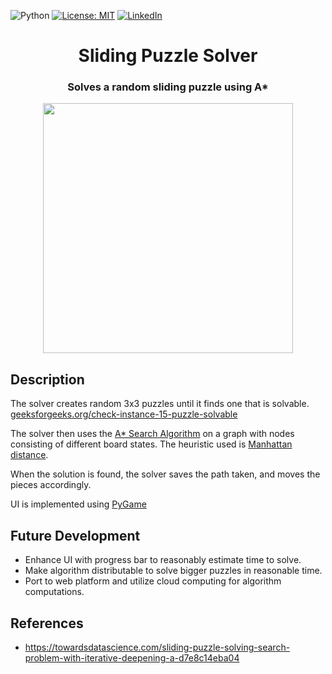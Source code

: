 
![Python](https://img.shields.io/badge/python-v3.6+-blue.svg)
[![License: MIT](https://img.shields.io/badge/License-MIT-green.svg)](https://opensource.org/licenses/MIT)
[![LinkedIn][linkedin-shield]][linkedin-url]

<p>
  <h1 align="center">Sliding Puzzle Solver</h1>
  <p align="center">
  <h3 align = "center"> Solves a random sliding puzzle using A* </h3>
</p>

<p align="center">

<img wdith = "400" height = "400" src="https://github.com/vincentwang60/sliding-puzzle-solver/blob/master/images/1.gif">

</p>

## Description
The solver creates random 3x3 puzzles until it finds one that is solvable. [geeksforgeeks.org/check-instance-15-puzzle-solvable](https://www.geeksforgeeks.org/check-instance-15-puzzle-solvable/)

The solver then uses the [A* Search Algorithm](https://en.wikipedia.org/wiki/A*_search_algorithm) on a graph with nodes consisting of different board states. The heuristic used is [Manhattan distance](https://en.wikipedia.org/wiki/Taxicab_geometry).

When the solution is found, the solver saves the path taken, and moves the pieces accordingly.

UI is implemented using [PyGame](https://www.pygame.org/docs/)


## Future Development
- Enhance UI with progress bar to reasonably estimate time to solve.
- Make algorithm distributable to solve bigger puzzles in reasonable time.
- Port to web platform and utilize cloud computing for algorithm computations.

## References
- https://towardsdatascience.com/sliding-puzzle-solving-search-problem-with-iterative-deepening-a-d7e8c14eba04




[license-shield]: https://img.shields.io/github/license/github_username/repo.svg?style=flat-square
[license-url]: https://github.com/github_username/repo/blob/master/LICENSE.txt
[linkedin-shield]: https://img.shields.io/badge/-LinkedIn-black.svg?style=flat-square&logo=linkedin&colorB=555
[linkedin-url]: https://linkedin.com/in/vkwang
